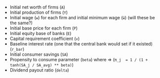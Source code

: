 
* Initial net worth of firms (`A`)
* Initial production of firms (`Y`)
* Initial wage (`w`) for each firm and initial minimum wage (`ŵ`) (will these be the same?)
* Initial base price for each firm (`P`)
* Initial equity base of banks (`E`)
* Capital requirement coefficient (`v`)
* Baseline interest rate (one that the central bank would set if it existed) (`r_bar`)
* Initial consumer savings (`SA`)
* Propensity to consume parameter (`beta`) where => (```π_j  = 1 / (1 + tanh(SA_j / SA_avg) ** beta)```)
* Dividend payout ratio (`delta`)
